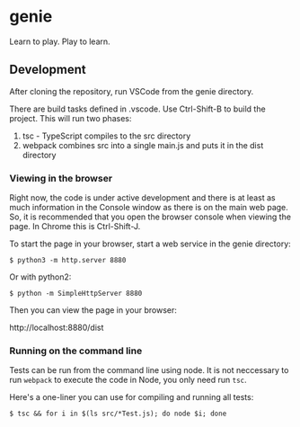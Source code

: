 # genie
Learn to play.  Play to learn.

## Development

After cloning the repository, run VSCode from the genie directory.

There are build tasks defined in .vscode.  Use Ctrl-Shift-B to build the project.  This will run two phases: 

1) tsc - TypeScript compiles to the src directory
2) webpack combines src into a single main.js and puts it in the dist directory

### Viewing in the browser

Right now, the code is under active development and there is at least as much information in the Console 
window as there is on the main web page.  So, it is recommended that you open the browser console when 
viewing the page.  In Chrome this is Ctrl-Shift-J.

To start the page in your browser, start a web service in the genie directory:

``` shell
$ python3 -m http.server 8880
```

Or with python2:

```
$ python -m SimpleHttpServer 8880
```

Then you can view the page in your browser:

http://localhost:8880/dist

### Running on the command line

Tests can be run from the command line using node.  It is not neccessary to run `webpack` to execute the code in Node, you only need run `tsc`.

Here's a one-liner you can use for compiling and running all tests:

```shell
$ tsc && for i in $(ls src/*Test.js); do node $i; done
```



